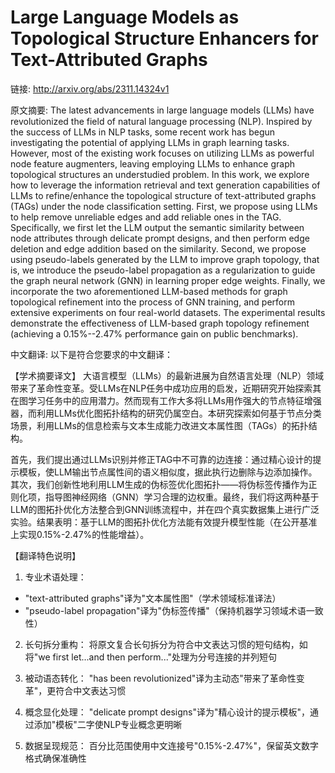 # Large Language Models as Topological Structure Enhancers for Text-Attributed Graphs

链接: http://arxiv.org/abs/2311.14324v1

原文摘要:
The latest advancements in large language models (LLMs) have revolutionized
the field of natural language processing (NLP). Inspired by the success of LLMs
in NLP tasks, some recent work has begun investigating the potential of
applying LLMs in graph learning tasks. However, most of the existing work
focuses on utilizing LLMs as powerful node feature augmenters, leaving
employing LLMs to enhance graph topological structures an understudied problem.
In this work, we explore how to leverage the information retrieval and text
generation capabilities of LLMs to refine/enhance the topological structure of
text-attributed graphs (TAGs) under the node classification setting. First, we
propose using LLMs to help remove unreliable edges and add reliable ones in the
TAG. Specifically, we first let the LLM output the semantic similarity between
node attributes through delicate prompt designs, and then perform edge deletion
and edge addition based on the similarity. Second, we propose using
pseudo-labels generated by the LLM to improve graph topology, that is, we
introduce the pseudo-label propagation as a regularization to guide the graph
neural network (GNN) in learning proper edge weights. Finally, we incorporate
the two aforementioned LLM-based methods for graph topological refinement into
the process of GNN training, and perform extensive experiments on four
real-world datasets. The experimental results demonstrate the effectiveness of
LLM-based graph topology refinement (achieving a 0.15%--2.47% performance gain
on public benchmarks).

中文翻译:
以下是符合您要求的中文翻译：

【学术摘要译文】
大语言模型（LLMs）的最新进展为自然语言处理（NLP）领域带来了革命性变革。受LLMs在NLP任务中成功应用的启发，近期研究开始探索其在图学习任务中的应用潜力。然而现有工作大多将LLMs用作强大的节点特征增强器，而利用LLMs优化图拓扑结构的研究仍属空白。本研究探索如何基于节点分类场景，利用LLMs的信息检索与文本生成能力改进文本属性图（TAGs）的拓扑结构。

首先，我们提出通过LLMs识别并修正TAG中不可靠的边连接：通过精心设计的提示模板，使LLM输出节点属性间的语义相似度，据此执行边删除与边添加操作。其次，我们创新性地利用LLM生成的伪标签优化图拓扑——将伪标签传播作为正则化项，指导图神经网络（GNN）学习合理的边权重。最终，我们将这两种基于LLM的图拓扑优化方法整合到GNN训练流程中，并在四个真实数据集上进行广泛实验。结果表明：基于LLM的图拓扑优化方法能有效提升模型性能（在公开基准上实现0.15%-2.47%的性能增益）。

【翻译特色说明】
1. 专业术语处理：
- "text-attributed graphs"译为"文本属性图"（学术领域标准译法）
- "pseudo-label propagation"译为"伪标签传播"（保持机器学习领域术语一致性）

2. 长句拆分重构：
将原文复合长句拆分为符合中文表达习惯的短句结构，如将"we first let...and then perform..."处理为分号连接的并列短句

3. 被动语态转化：
"has been revolutionized"译为主动态"带来了革命性变革"，更符合中文表达习惯

4. 概念显化处理：
"delicate prompt designs"译为"精心设计的提示模板"，通过添加"模板"二字使NLP专业概念更明晰

5. 数据呈现规范：
百分比范围使用中文连接号"0.15%-2.47%"，保留英文数字格式确保准确性
